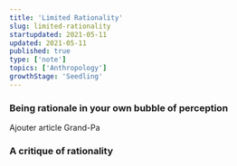 ```yaml
---
title: 'Limited Rationality'
slug: limited-rationality
startupdated: 2021-05-11
updated: 2021-05-11
published: true
type: ['note']
topics: ['Anthropology']
growthStage: 'Seedling'
---
```


### Being rationale in your own bubble of perception

Ajouter article Grand-Pa

### A critique of rationality 

